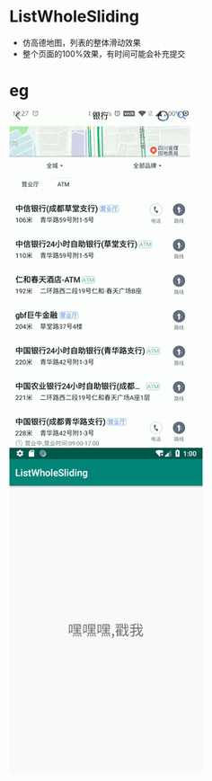 # ListWholeSliding
- 仿高德地图，列表的整体滑动效果
- 整个页面的100%效果，有时间可能会补充提交

# eg
 ![高德地图](https://github.com/KosmoSakura/ListWholeSliding/blob/master/show/a0.gif)
 ![列表的整体滑动](https://github.com/KosmoSakura/ListWholeSliding/blob/master/show/a1.gif)
